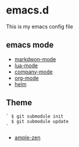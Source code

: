 # emacs.d

This is my emacs config file

## emacs mode
* [markdwon-mode](http://jblevins.org/projects/markdown-mode/)
* [lua-mode](http://immerrr.github.io/lua-mode/)
* [company-mode](https://github.com/company-mode/company-mode)
* [org-mode](http://orgmode.org/)
* [helm](https://github.com/emacs-helm/helm)

## Theme 

	` $ git submodule init
	  $ git submodule update
    `
* [ample-zen](https://github.com/mjwall/ample-zen)
